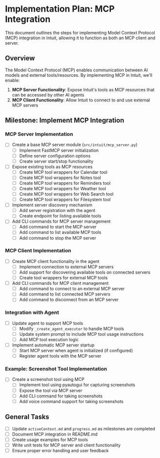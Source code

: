 # Implementation Plan: MCP Integration

This document outlines the steps for implementing Model Context Protocol (MCP) integration in Intuit, allowing it to function as both an MCP client and server.

## Overview

The Model Context Protocol (MCP) enables communication between AI models and external tools/resources. By implementing MCP in Intuit, we'll enable:

1. **MCP Server Functionality**: Expose Intuit's tools as MCP resources that can be accessed by other AI agents
2. **MCP Client Functionality**: Allow Intuit to connect to and use external MCP servers

## Milestone: Implement MCP Integration

### MCP Server Implementation

- [ ] Create a base MCP server module (`src/intuit/mcp_server.py`)
  - [ ] Implement FastMCP server initialization
  - [ ] Define server configuration options
  - [ ] Create server start/stop functionality

- [ ] Expose existing tools as MCP resources
  - [ ] Create MCP tool wrappers for Calendar tool
  - [ ] Create MCP tool wrappers for Notes tool
  - [ ] Create MCP tool wrappers for Reminders tool
  - [ ] Create MCP tool wrappers for Weather tool
  - [ ] Create MCP tool wrappers for Web Search tool
  - [ ] Create MCP tool wrappers for Filesystem tool

- [ ] Implement server discovery mechanism
  - [ ] Add server registration with the agent
  - [ ] Create endpoint for listing available tools

- [ ] Add CLI commands for MCP server management
  - [ ] Add command to start the MCP server
  - [ ] Add command to list available MCP tools
  - [ ] Add command to stop the MCP server

### MCP Client Implementation

- [ ] Create MCP client functionality in the agent
  - [ ] Implement connection to external MCP servers
  - [ ] Add support for discovering available tools on connected servers
  - [ ] Create tool wrappers for external MCP tools

- [ ] Add CLI commands for MCP client management
  - [ ] Add command to connect to an external MCP server
  - [ ] Add command to list connected MCP servers
  - [ ] Add command to disconnect from an MCP server

### Integration with Agent

- [ ] Update agent to support MCP tools
  - [ ] Modify `_create_agent_executor` to handle MCP tools
  - [ ] Update system prompt to include MCP tool usage instructions
  - [ ] Add MCP tool execution logic

- [ ] Implement automatic MCP server startup
  - [ ] Start MCP server when agent is initialized (if configured)
  - [ ] Register agent tools with the MCP server

### Example: Screenshot Tool Implementation

- [ ] Create a screenshot tool using MCP
  - [ ] Implement tool using pyautogui for capturing screenshots
  - [ ] Expose the tool via MCP server
  - [ ] Add CLI command for taking screenshots
  - [ ] Add voice command support for taking screenshots

## General Tasks

- [ ] Update `activeContext.md` and `progress.md` as milestones are completed
- [ ] Document MCP integration in README.md
- [ ] Create usage examples for MCP tools
- [ ] Write unit tests for MCP server and client functionality
- [ ] Ensure proper error handling and user feedback
